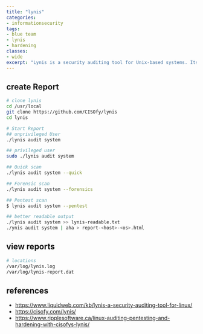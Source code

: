 ```yaml
---
title: "lynis"
categories: 
- informationsecurity
tags:
- blue team
- lynis
- hardening
classes: 
- wide
excerpt: "Lynis is a security auditing tool for Unix-based systems. Its reports provide information about the system's security posture, including potential vulnerabilities and configuration issues. The report will typically include a summary of the findings, as well as detailed information about each check that was performed. It is important to review the report carefully and take appropriate action to address any issues that are identified."
--- 
```


## create Report

```bash
# clone lynis
cd /usr/local
git clone https://github.com/CISOfy/lynis
cd lynis

# Start Report
## unprivileged User
./lynis audit system 

## privileged user
sudo ./lynis audit system 

## Quick scan
./lynis audit system --quick 

## Forensic scan
./lynis audit system --forensics

## Pentest scan
$ lynis audit system --pentest

## better readable output
./lynis audit system >> lynis-readable.txt
./ynis audit system | aha > report-<host>-<os>.html
```

## view reports

```bash
# locations
/var/log/lynis.log
/var/log/lynis-report.dat
```

## references

* <https://www.liquidweb.com/kb/lynis-a-security-auditing-tool-for-linux/>
* <https://cisofy.com/lynis/>
* <https://www.ripplesoftware.ca/linux-auditing-pentesting-and-hardening-with-cisofys-lynis/>
